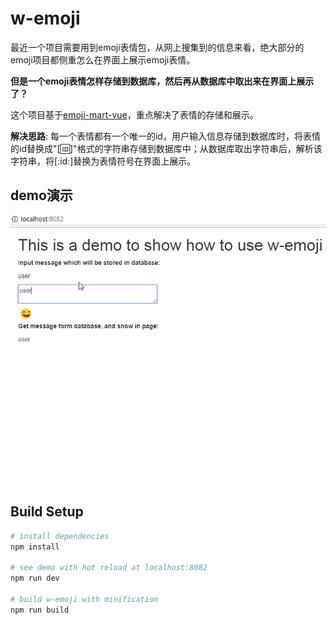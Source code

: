 # w-emoji

最近一个项目需要用到emoji表情包，从网上搜集到的信息来看，绝大部分的emoji项目都侧重怎么在界面上展示emoji表情。

**但是一个emoji表情怎样存储到数据库，然后再从数据库中取出来在界面上展示了？**

这个项目基于[emoji-mart-vue](https://github.com/jm-david/emoji-mart-vue)，重点解决了表情的存储和展示。

**解决思路**: 每一个表情都有一个唯一的id，用户输入信息存储到数据库时，将表情的id替换成"[:id:]"格式的字符串存储到数据库中；从数据库取出字符串后，解析该字符串，将[\:id\:]替换为表情符号在界面上展示。

## demo演示

![](./examples/demo2.gif)

## Build Setup

``` bash
# install dependencies
npm install

# see demo with hot reload at localhost:8082
npm run dev

# build w-emoji with minification
npm run build
```
